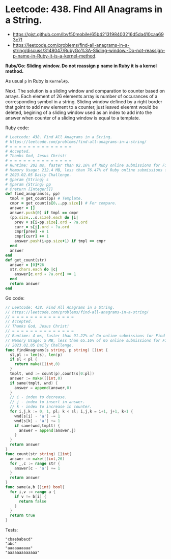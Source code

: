 # Leetcode: 438. Find All Anagrams in a String.

- https://gist.github.com/lbvf50mobile/65b4213198403216d5da410caa693c7f
- https://leetcode.com/problems/find-all-anagrams-in-a-string/discuss/3148047/RubyGo%3A-Sliding-window.-Do-not-reassign-p-name-in-Ruby-it-is-a-kernel-method.

**Ruby/Go: Sliding window. Do not reassign p name in Ruby it is a kernel method.**

As usual `p` in Ruby is `Kernel#p`.

Next. The solution is a sliding window and comparation to counter based on arrays. Each element of 26 elements array is number of occurances of a corresponding symbol in a string. Sliding window defined by a right border that goint to add new element to a counter, just leaved eleemnt would be deleted, begining of a sliding window used as an index to add into the answer when counter of a sliding window is equal to a template.


Ruby code:
```Ruby
# Leetcode: 438. Find All Anagrams in a String.
# https://leetcode.com/problems/find-all-anagrams-in-a-string/
# = = = = = = = = = = = = = =
# Accepted.
# Thanks God, Jesus Christ!
# = = = = = = = = = = = = = =
# Runtime: 202 ms, faster than 92.16% of Ruby online submissions for Find All Anagrams in a String.
# Memory Usage: 212.4 MB, less than 76.47% of Ruby online submissions for Find All Anagrams in a String.
# 2023.02.05 Daily Challenge.
# @param {String} s
# @param {String} pp
# @return {Integer[]}
def find_anagrams(s, pp)
  tmpl = get_count(pp) # Template.
  cmpr = get_count(s[0...pp.size]) # For compare.
  answer = []
  answer.push(0) if tmpl == cmpr
  (pp.size...s.size).each do |i|
    prev = s[i-pp.size].ord - ?a.ord
    curr = s[i].ord - ?a.ord
    cmpr[prev] -= 1
    cmpr[curr] += 1
    answer.push(i-pp.size+1) if tmpl == cmpr
  end
  answer
end
def get_count(str)
  answer = [0]*26
  str.chars.each do |c|
    answer[c.ord - ?a.ord] += 1
  end
  return answer
end
```
Go code:
```Go
// Leetcode: 438. Find All Anagrams in a String.
// https://leetcode.com/problems/find-all-anagrams-in-a-string/
// = = = = = = = = = = = = = =
// Accepted.
// Thanks God, Jesus Christ!
// = = = = = = = = = = = = = =
// Runtime: 4 ms, faster than 91.22% of Go online submissions for Find All Anagrams in a String.
// Memory Usage: 5 MB, less than 65.16% of Go online submissions for Find All Anagrams in a String.
// 2023.02.05 Daily Challenge.
func findAnagrams(s string, p string) []int {
  sl,pl := len(s), len(p)
  if sl < pl {
    return make([]int,0)
  }
  tmplt, wnd := count(p),count(s[0:pl])
  answer := make([]int,0)
  if same(tmplt, wnd) {
    answer = append(answer,0)
  }
  // i - index to decrease.
  // j - index to insert in answer.
  // k - index to increase in counter. 
  for i,j,k := 0, 1, pl; k < sl; i,j,k = i+1, j+1, k+1 {
    wnd[s[i] - 'a'] -= 1
    wnd[s[k] - 'a'] += 1
    if same(wnd,tmplt) {
      answer = append(answer,j)
    }
  }
  return answer
}
func count(str string) []int{
  answer := make([]int,26)
  for _,c := range str {
    answer[c - 'a'] += 1
  }
  return answer
}
func same(a,b []int) bool{
  for i,v := range a {
    if v != b[i] { 
      return false
    }
  }
  return true
}
```

Tests:
```
"cbaebabacd"
"abc"
"aaaaaaaaaa"
"aaaaaaaaaaaaa"
```
